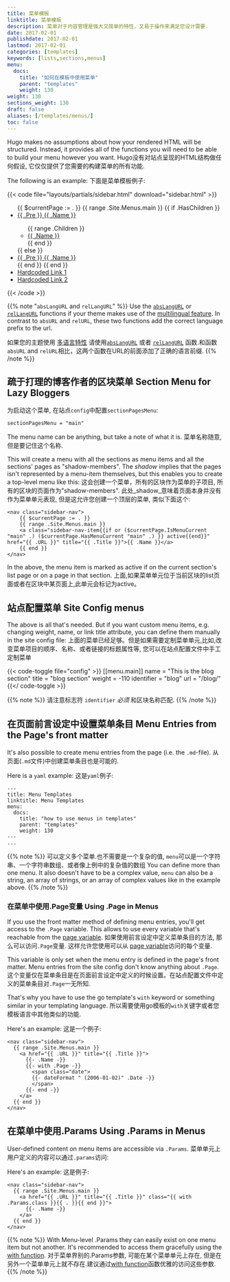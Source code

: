 ```yaml
---
title: 菜单模板
linktitle: 菜单模板
description: 菜单对于内容管理是强大又简单的特性，又易于操作来满足您设计需要.
date: 2017-02-01
publishdate: 2017-02-01
lastmod: 2017-02-01
categories: [templates]
keywords: [lists,sections,menus]
menu:
  docs:
    title: "如何在模板中使用菜单"
    parent: "templates"
    weight: 130
weight: 130
sections_weight: 130
draft: false
aliases: [/templates/menus/]
toc: false
---
```


Hugo makes no assumptions about how your rendered HTML will be
structured. Instead, it provides all of the functions you will need to be
able to build your menu however you want.
Hugo没有对站点呈现的HTML结构做任何假设, 它仅仅提供了您需要的构建菜单的所有功能.

The following is an example:
下面是菜单模板例子:

{{< code file="layouts/partials/sidebar.html" download="sidebar.html" >}}
<!-- sidebar start -->
<aside>
    <ul>
        {{ $currentPage := . }}
        {{ range .Site.Menus.main }}
            {{ if .HasChildren }}
                <li class="{{ if $currentPage.HasMenuCurrent "main" . }}active{{ end }}">
                    <a href="#">
                        {{ .Pre }}
                        <span>{{ .Name }}</span>
                    </a>
                </li>
                <ul class="sub-menu">
                    {{ range .Children }}
                        <li class="{{ if $currentPage.IsMenuCurrent "main" . }}active{{ end }}">
                            <a href="{{ .URL }}">{{ .Name }}</a>
                        </li>
                    {{ end }}
                </ul>
            {{ else }}
                <li>
                    <a href="{{ .URL }}">
                        {{ .Pre }}
                        <span>{{ .Name }}</span>
                    </a>
                </li>
            {{ end }}
        {{ end }}
        <li>
            <a href="#" target="_blank">Hardcoded Link 1</a>
        </li>
        <li>
            <a href="#" target="_blank">Hardcoded Link 2</a>
        </li>
    </ul>
</aside>
{{< /code >}}

{{% note "`absLangURL` and `relLangURL`" %}}
Use the [`absLangURL`](/functions/abslangurl) or [`relLangURL`](/functions/rellangurl) functions if your theme makes use of the [multilingual feature](/content-management/multilingual/). In contrast to `absURL` and `relURL`, these two functions add the correct language prefix to the url.

如果您的主题使用 [多语言特性](/content-management/multilingual/) 请使用[`absLangURL`](/functions/abslangurl) 或者 [`relLangURL`](/functions/rellangurl) 函数.和函数 `absURL` and `relURL`相比，这两个函数在URL的前面添加了正确的语言前缀.
{{% /note %}}

## 疏于打理的博客作者的区块菜单 Section Menu for Lazy Bloggers

为启动这个菜单, 在站点`config`中配置`sectionPagesMenu`:

```
sectionPagesMenu = "main"
```

The menu name can be anything, but take a note of what it is.
菜单名称随意,但是要记住这个名称.

This will create a menu with all the sections as menu items and all the sections' pages as "shadow-members". The _shadow_ implies that the pages isn't represented by a menu-item themselves, but this enables you to create a top-level menu like this:
这会创建一个菜单，所有的区块作为菜单的子项目, 所有的区块的页面作为"shadow-members". 
此处_shadow_意味着页面本身并没有作为菜单单元表现, 但是这允许您创建一个顶层的菜单, 类似下面这个: 
```
<nav class="sidebar-nav">
    {{ $currentPage := . }}
    {{ range .Site.Menus.main }}
    <a class="sidebar-nav-item{{if or ($currentPage.IsMenuCurrent "main" .) ($currentPage.HasMenuCurrent "main" .) }} active{{end}}" href="{{ .URL }}" title="{{ .Title }}">{{ .Name }}</a>
    {{ end }}
</nav>
```

In the above, the menu item is marked as active if on the current section's list page or on a page in that section.
上面,如果菜单单元位于当前区块的list页面或者在区块中某页面上,此单元会标记为active。


## 站点配置菜单 Site Config menus

The above is all that's needed. But if you want custom menu items, e.g. changing weight, name, or link title attribute, you can define them manually in the site config file:
上面的菜单已经足够。但是如果需要定制菜单单元,比如,改变菜单项目的顺序、名称、或者链接的标题属性等, 您可以在站点配置文件中手工定制菜单 
 
{{< code-toggle file="config" >}}
[[menu.main]]
    name = "This is the blog section"
    title = "blog section"
    weight = -110
    identifier = "blog"
    url = "/blog/"
{{</ code-toggle >}}

{{% note %}}
请注意标志符 `identifier` *必须* 和区块名称匹配.
{{% /note %}}

## 在页面前言设定中设置菜单条目 Menu Entries from the Page's front matter

It's also possible to create menu entries from the page (i.e. the `.md`-file).
从页面(`.md`文件)中创建菜单条目也是可能的.

Here is a `yaml` example:
这是`yaml`例子:

```
---
title: Menu Templates
linktitle: Menu Templates
menu:
  docs:
    title: "how to use menus in templates"
    parent: "templates"
    weight: 130
---
...
```

{{% note %}}
可以定义多个菜单.也不需要是一个复杂的值, `menu`可以是一个字符串、一个字符串数组、或者像上例中的复杂值的数组 
You can define more than one menu. It also doesn't have to be a complex value,
`menu` can also be a string, an array of strings, or an array of complex values
like in the example above.
{{% /note %}}

### 在菜单中使用.Page变量  Using .Page in Menus

If you use the front matter method of defining menu entries, you'll get access to the `.Page` variable.
This allows to use every variable that's reachable from the [page variable](/variables/page/).
如果使用前言设定中定义菜单条目的方法, 那么可以访问`.Page`变量. 这样允许您使用可以从 [page variable](/variables/page/)访问的每个变量.

This variable is only set when the menu entry is defined in the page's front matter.
Menu entries from the site config don't know anything about `.Page`.
这个变量仅在菜单条目是在页面前言设定中定义的时候设置。在站点配置文件中定义的菜单条目对`.Page`一无所知.

That's why you have to use the go template's `with` keyword or something similar in your templating language.
所以需要使用go模板的`with`关键字或者您模板语言中其他类似的功能.

Here's an example:
这是一个例子:

```
<nav class="sidebar-nav">
  {{ range .Site.Menus.main }}
    <a href="{{ .URL }}" title="{{ .Title }}">
      {{- .Name -}}
      {{- with .Page -}}
        <span class="date">
        {{- dateFormat " (2006-01-02)" .Date -}}
        </span>
      {{- end -}}
    </a>
  {{ end }}
</nav>
```

## 在菜单中使用.Params Using .Params in Menus

User-defined content on menu items are accessible via `.Params`.
菜单单元上用户定义的内容可以通过`.params`访问:

Here's an example:
这是例子:


```
<nav class="sidebar-nav">
  {{ range .Site.Menus.main }}
    <a href="{{ .URL }}" title="{{ .Title }}" class="{{ with .Params.class }}{{ . }}{{ end }}">
      {{- .Name -}}
    </a>
  {{ end }}
</nav>
```

{{% note %}}
With Menu-level .Params they can easily exist on one menu item but not another. It's recommended to access them gracefully using the [with function](/functions/with).
对于菜单界别的.Params参数, 可能在某个菜单单元上存在, 但是在另外一个菜单单元上就不存在.建议通过[with function](/functions/with)函数优雅的访问这些参数.
{{% /note %}}
